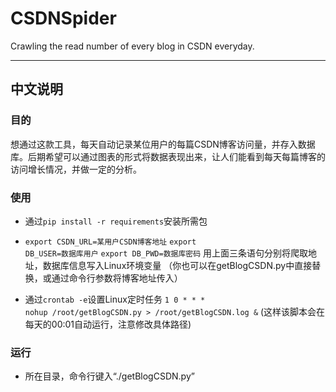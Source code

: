# CSDNSpider
Crawling the read number of every blog in CSDN everyday.

***

## 中文说明
### 目的
想通过这款工具，每天自动记录某位用户的每篇CSDN博客访问量，并存入数据库。后期希望可以通过图表的形式将数据表现出来，让人们能看到每天每篇博客的访问增长情况，并做一定的分析。
### 使用
* 通过<code>pip install -r requirements</code>安装所需包

* <code>export CSDN_URL=某用户CSDN博客地址</code>
<code>export DB_USER=数据库用户</code>
<code>export DB_PWD=数据库密码</code>
用上面三条语句分别将爬取地址，数据库信息写入Linux环境变量
（你也可以在getBlogCSDN.py中直接替换，或通过命令行参数将博客地址传入）

* 通过<code>crontab -e</code>设置Linux定时任务
<code>1 0 * * * nohup /root/getBlogCSDN.py > /root/getBlogCSDN.log &</code>
(这样该脚本会在每天的00:01自动运行，注意修改具体路径)
### 运行
* 所在目录，命令行键入“./getBlogCSDN.py”